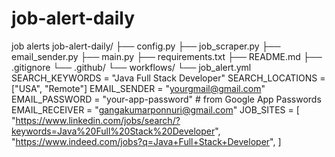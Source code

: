 # job-alert-daily
job alerts 
job-alert-daily/
├── config.py
├── job_scraper.py
├── email_sender.py
├── main.py
├── requirements.txt
├── README.md
├── .gitignore
└── .github/
    └── workflows/
        └── job_alert.yml
        SEARCH_KEYWORDS = "Java Full Stack Developer"
SEARCH_LOCATIONS = ["USA", "Remote"]
EMAIL_SENDER = "yourgmail@gmail.com"
EMAIL_PASSWORD = "your-app-password"  # from Google App Passwords
EMAIL_RECEIVER = "gangakumarponnuri@gmail.com"
JOB_SITES = [
    "https://www.linkedin.com/jobs/search/?keywords=Java%20Full%20Stack%20Developer",
    "https://www.indeed.com/jobs?q=Java+Full+Stack+Developer",
]
